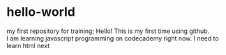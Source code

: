 # hello-world
my first repository for training;
Hello!  This is my first time using github.  
I am learning javascript programming on codecademy right now.
I need to learn html next
